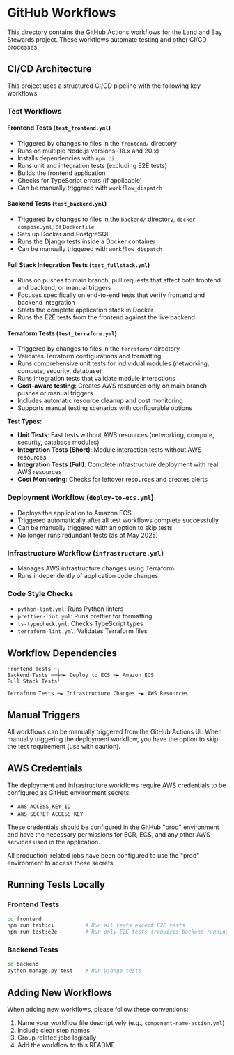 # GitHub Workflows

This directory contains the GitHub Actions workflows for the Land and Bay Stewards project. These workflows automate
testing and other CI/CD processes.

## CI/CD Architecture

This project uses a structured CI/CD pipeline with the following key workflows:

### Test Workflows

#### Frontend Tests (`test_frontend.yml`)

- Triggered by changes to files in the `frontend/` directory
- Runs on multiple Node.js versions (18.x and 20.x)
- Installs dependencies with `npm ci`
- Runs unit and integration tests (excluding E2E tests)
- Builds the frontend application
- Checks for TypeScript errors (if applicable)
- Can be manually triggered with `workflow_dispatch`

#### Backend Tests (`test_backend.yml`)

- Triggered by changes to files in the `backend/` directory, `docker-compose.yml`, or `Dockerfile`
- Sets up Docker and PostgreSQL
- Runs the Django tests inside a Docker container
- Can be manually triggered with `workflow_dispatch`

#### Full Stack Integration Tests (`test_fullstack.yml`)

- Runs on pushes to main branch, pull requests that affect both frontend and backend, or manual triggers
- Focuses specifically on end-to-end tests that verify frontend and backend integration
- Starts the complete application stack in Docker
- Runs the E2E tests from the frontend against the live backend

#### Terraform Tests (`test_terraform.yml`)

- Triggered by changes to files in the `terraform/` directory
- Validates Terraform configurations and formatting
- Runs comprehensive unit tests for individual modules (networking, compute, security, database)
- Runs integration tests that validate module interactions
- **Cost-aware testing**: Creates AWS resources only on main branch pushes or manual triggers
- Includes automatic resource cleanup and cost monitoring
- Supports manual testing scenarios with configurable options

**Test Types:**

- **Unit Tests**: Fast tests without AWS resources (networking, compute, security, database modules)
- **Integration Tests (Short)**: Module interaction tests without AWS resources
- **Integration Tests (Full)**: Complete infrastructure deployment with real AWS resources
- **Cost Monitoring**: Checks for leftover resources and creates alerts

### Deployment Workflow (`deploy-to-ecs.yml`)

- Deploys the application to Amazon ECS
- Triggered automatically after all test workflows complete successfully
- Can be manually triggered with an option to skip tests
- No longer runs redundant tests (as of May 2025)

### Infrastructure Workflow (`infrastructure.yml`)

- Manages AWS infrastructure changes using Terraform
- Runs independently of application code changes

### Code Style Checks

- `python-lint.yml`: Runs Python linters
- `prettier-lint.yml`: Runs prettier for formatting
- `ts-typecheck.yml`: Checks TypeScript types
- `terraform-lint.yml`: Validates Terraform files

## Workflow Dependencies

```
Frontend Tests ─┐
Backend Tests ──┼─► Deploy to ECS ─► Amazon ECS
Full Stack Tests┘

Terraform Tests ─► Infrastructure Changes ─► AWS Resources
```

## Manual Triggers

All workflows can be manually triggered from the GitHub Actions UI. When manually triggering the deployment workflow, you have the option to skip the test requirement (use with caution).

## AWS Credentials

The deployment and infrastructure workflows require AWS credentials to be configured as GitHub environment secrets:

- `AWS_ACCESS_KEY_ID`
- `AWS_SECRET_ACCESS_KEY`

These credentials should be configured in the GitHub "prod" environment and have the necessary permissions for ECR, ECS, and any other AWS services used in the application.

All production-related jobs have been configured to use the "prod" environment to access these secrets.

## Running Tests Locally

### Frontend Tests

```bash
cd frontend
npm run test:ci          # Run all tests except E2E tests
npm run test:e2e         # Run only E2E tests (requires backend running)
```

### Backend Tests

```bash
cd backend
python manage.py test    # Run Django tests
```

## Adding New Workflows

When adding new workflows, please follow these conventions:

1. Name your workflow file descriptively (e.g., `component-name-action.yml`)
2. Include clear step names
3. Group related jobs logically
4. Add the workflow to this README
